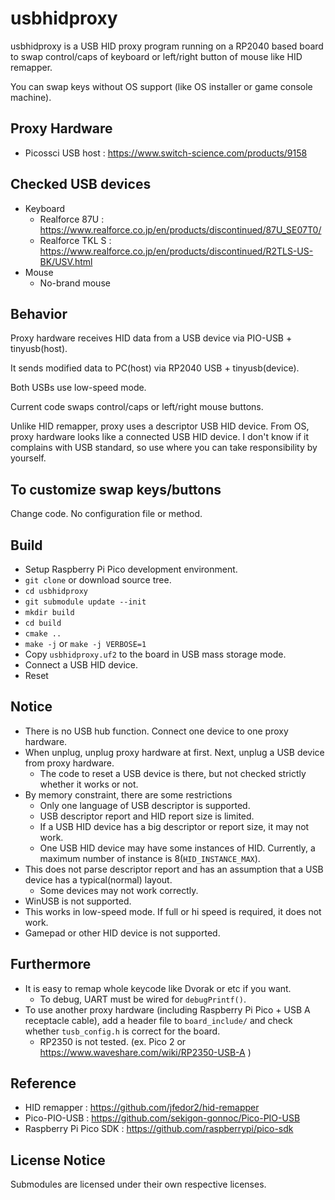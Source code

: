 # usbhidproxy
  usbhidproxy is a USB HID proxy program running on a RP2040 based board to swap control/caps of keyboard or left/right button of mouse like HID remapper.

  You can swap keys without OS support (like OS installer or game console machine).

## Proxy Hardware
- Picossci USB host : https://www.switch-science.com/products/9158

## Checked USB devices
- Keyboard
  - Realforce 87U : https://www.realforce.co.jp/en/products/discontinued/87U_SE07T0/
  - Realforce TKL S : https://www.realforce.co.jp/en/products/discontinued/R2TLS-US-BK/USV.html
- Mouse
  - No-brand mouse

## Behavior
  Proxy hardware receives HID data from a USB device via PIO-USB + tinyusb(host).

  It sends modified data to PC(host) via RP2040 USB + tinyusb(device).

  Both USBs use low-speed mode.

  Current code swaps control/caps or left/right mouse buttons.

  Unlike HID remapper, proxy uses a descriptor USB HID device.  From OS, proxy hardware looks like a connected USB HID device.  I don't know if it complains with USB standard, so use where you can take responsibility by yourself.

## To customize swap keys/buttons
  Change code.  No configuration file or method.

## Build
- Setup Raspberry Pi Pico development environment.
- `git clone` or download source tree.
- `cd usbhidproxy`
- `git submodule update --init`
- `mkdir build`
- `cd build`
- `cmake ..`
- `make -j` or `make -j VERBOSE=1`
- Copy `usbhidproxy.uf2` to the board in USB mass storage mode.
- Connect a USB HID device.
- Reset

## Notice
- There is no USB hub function.  Connect one device to one proxy hardware.
- When unplug, unplug proxy hardware at first.  Next, unplug a USB device from proxy hardware.
  - The code to reset a USB device is there, but not checked strictly whether it works or not.
- By memory constraint, there are some restrictions
  - Only one language of USB descriptor is supported.
  - USB descriptor report and HID report size is limited.
  - If a USB HID device has a big descriptor or report size, it may not work.
  - One USB HID device may have some instances of HID. Currently, a maximum number of instance is 8(`HID_INSTANCE_MAX`).
- This does not parse descriptor report and has an assumption that a USB device has a typical(normal) layout.
  - Some devices may not work correctly.
- WinUSB is not supported.
- This works in low-speed mode.  If full or hi speed is required, it does not work.
- Gamepad or other HID device is not supported.

## Furthermore
- It is easy to remap whole keycode like Dvorak or etc if you want.
  - To debug, UART must be wired for `debugPrintf()`.
- To use another proxy hardware (including Raspberry Pi Pico + USB A receptacle cable), add a header file to `board_include/` and check whether `tusb_config.h` is correct for the board.
  - RP2350 is not tested. (ex. Pico 2 or https://www.waveshare.com/wiki/RP2350-USB-A )

## Reference
- HID remapper : https://github.com/jfedor2/hid-remapper
- Pico-PIO-USB : https://github.com/sekigon-gonnoc/Pico-PIO-USB
- Raspberry Pi Pico SDK : https://github.com/raspberrypi/pico-sdk

## License Notice
  Submodules are licensed under their own respective licenses.
